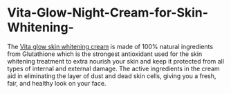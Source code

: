 # Vita-Glow-Night-Cream-for-Skin-Whitening-
The <a href="https://www.healthcarebeauty.in/shop/https://www.healthcarebeauty.in/shop/vita-glow-night-cream-for-skin-whitening-with-in-7-days">Vita glow skin whitening cream</a> is made of 100% natural ingredients from Glutathione which is the strongest antioxidant used for the skin whitening treatment to extra nourish your skin and keep it protected from all types of internal and external damage. The active ingredients in the cream aid in eliminating the layer of dust and dead skin cells, giving you a fresh, fair, and healthy look on your face.
